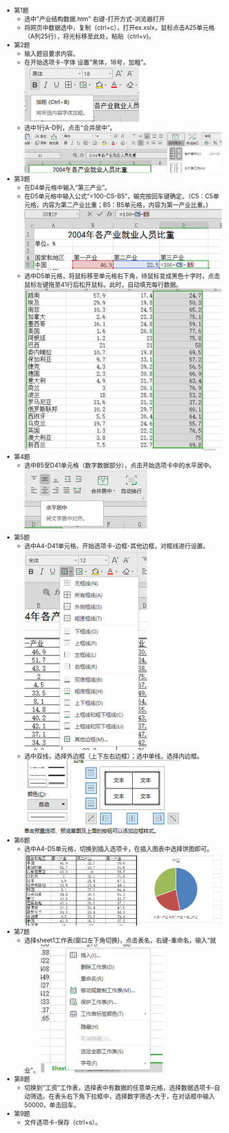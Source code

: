 + 第1题
	+ 选中"产业结构数据.htm" 右键-打开方式-浏览器打开
	+ 将网页中数据选中，复制（ctrl+c），打开ex.xslx，鼠标点击A25单元格（A列25行），将光标移至此处，粘贴（ctrl+v)。 
+ 第2题
	+ 输入题目要求内容。
	+ 在开始选项卡-字体 设置“黑体，18号，加粗”。  
		![](2-1.png)
	+ 选中1行A-D列，点击“合并居中”。   ![](2-2.png)
+ 第3题
	+ 在D4单元格中输入“第三产业”。
	+ 在D5单元格中输入公式“=100-C5-B5”，输完按回车键确定。（C5：C5单元格，内容为第二产业比重；B5：B5单元格，内容为第一产业比重。)   ![](3-1.png)
	+ 选中D5单元格，将鼠标移至单元格右下角，待鼠标变成黑色十字时，点击鼠标左键拖至41行后松开鼠标。此时，自动填充每行数据。   ![](3-2.png)
+ 第4题
	+ 选中B5至D41单元格（数字数据部分），点击开始选项卡中的水平居中。   ![](4.png)
+ 第5题
	+ 选中A4-D41单元格，开始选项卡-边框-其他边框，对框线进行设置。   ![](5.png)
	+ 选中双线，选择外边框（上下左右边框）；选中单线，选择内边框。   ![](5-1.png)
+ 第6题
	+ 选中A4-D5单元格，切换到插入选项卡，在插入图表中选择饼图即可。   ![](6.png)
+ 第7题
	+ 选择sheet1工作表(窗口左下角切换)，点击表名，右键-重命名，输入“就业”。   ![](7.png)
+ 第8题
	+ 切换到“工资”工作表，选择表中有数据的任意单元格，选择数据选项卡-自动筛选。在表头右下角下拉框中，选择数字筛选-大于，在对话框中输入50000，单击回车。
+ 第9题
	+ 文件选项卡-保存（ctrl+s）。
